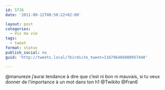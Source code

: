 ```yaml
---
id: 5736
date: '2011-09-22T08:50:22+02:00'

layout: post
categories:
  - Vis ma vie
tags:
  - tweet
format: status
publish_social: no
guid: 'http://tweets.local/?birdsite_tweet=116796466000957440'

---
```


@manureze j’aurai tendance à dire que c’est ni bon ni mauvais, si tu veux donner de l’importance à un mot dans ton h1 @Twikito @Fran6